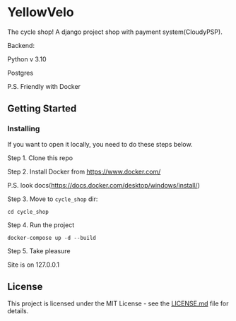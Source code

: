 # YellowVelo
The cycle shop!
A django project shop with payment system(CloudyPSP).

Backend:

Python v 3.10

Postgres

P.S. Friendly with Docker

## Getting Started

### Installing
If you want to open it locally, you need to do these steps below.

Step 1. Clone this repo

Step 2. Install Docker from https://www.docker.com/

P.S. look docs(https://docs.docker.com/desktop/windows/install/)

Step 3. Move to `cycle_shop` dir:

```
cd cycle_shop
```

Step 4. Run the project
```
docker-compose up -d --build
```

Step 5. Take pleasure

Site is on 127.0.0.1

## License

This project is licensed under the MIT License - see the [LICENSE.md](LICENSE.md) file for details.
